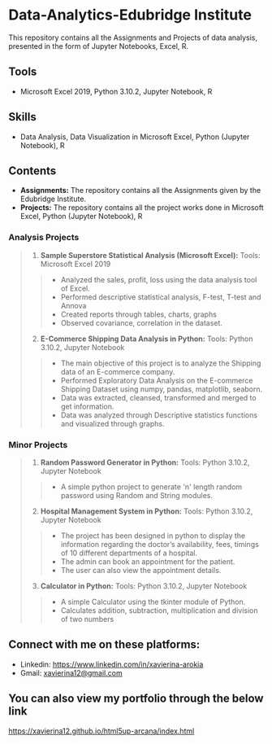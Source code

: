 # Data-Analytics-Edubridge Institute
This repository contains all the Assignments and Projects of data analysis, presented in the form of Jupyter Notebooks, Excel, R.

## Tools
* Microsoft Excel 2019, Python 3.10.2, Jupyter Notebook, R

## Skills
* Data Analysis, Data Visualization in Microsoft Excel, Python (Jupyter Notebook), R

## Contents
* **Assignments:** The repository contains all the Assignments given by the Edubridge Institute. 
* **Projects:** The repository contains all the project works done in Microsoft Excel, Python (Jupyter Notebook), R
### Analysis Projects
>1. **Sample Superstore Statistical Analysis (Microsoft Excel):**  Tools: Microsoft Excel 2019 
>> * Analyzed the sales, profit, loss using the data analysis tool of Excel. 
>> * Performed descriptive statistical analysis, F-test, T-test and Annova
>> * Created reports through tables, charts, graphs 
>> * Observed covariance, correlation in the dataset.
>2. **E-Commerce Shipping Data Analysis in Python:** Tools: Python 3.10.2, Jupyter Notebook
>> * The main objective of this project is to analyze the Shipping data of an E-commerce company. 
>> * Performed Exploratory Data Analysis on the E-commerce Shipping Dataset using numpy, pandas, matplotlib, seaborn. 
>> * Data was extracted, cleansed, transformed and merged to get information. 
>> * Data was analyzed through Descriptive statistics functions and visualized through graphs. 

### Minor Projects
>1. **Random Password Generator in Python:** Tools: Python 3.10.2, Jupyter Notebook
>> * A simple python project to generate 'n' length random password using Random and String modules. 
>2. **Hospital Management System in Python:** Tools: Python 3.10.2, Jupyter Notebook
>> * The project has been designed in python to display the information regarding the doctor’s availability, fees, timings of 10 different departments of a hospital. 
>> * The admin can book an appointment for the patient.
>> * The user can also view the appointment details. 
>3. **Calculator in Python:** Tools: Python 3.10.2, Jupyter Notebook
>> * A simple Calculator using the tkinter module of Python. 
>> * Calculates addition, subtraction, multiplication and division of two numbers



## Connect with me on these platforms:
* Linkedin: https://www.linkedin.com/in/xavierina-arokia
* Gmail: xavierina12@gmail.com 



## You can also view my portfolio through the below link
https://xavierina12.github.io/html5up-arcana/index.html
